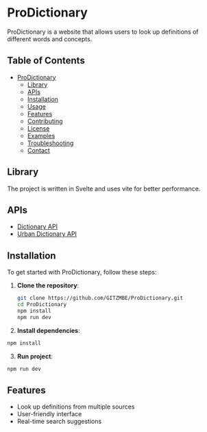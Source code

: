 # ProDictionary

ProDictionary is a website that allows users to look up definitions of different words and concepts.

## Table of Contents

- [ProDictionary](#prodictionary)
  - [Library](#library)
  - [APIs](#apis)
  - [Installation](#installation)
  - [Usage](#usage)
  - [Features](#features)
  - [Contributing](#contributing)
  - [License](#license)
  - [Examples](#examples)
  - [Troubleshooting](#troubleshooting)
  - [Contact](#contact)

## Library

The project is written in Svelte and uses vite for better performance.

## APIs

- [Dictionary API](https://api.dictionaryapi.dev)
- [Urban Dictionary API](http://api.urbandictionary.com)

## Installation

To get started with ProDictionary, follow these steps:

1. **Clone the repository**:
   ```bash
   git clone https://github.com/GITZMBE/ProDictionary.git
   cd ProDictionary
   npm install
   npm run dev

2. **Install dependencies**:
  ```bash
  npm install
  ```

3. **Run project**:
  ```bash
  npm run dev
  ```

## Features
- Look up definitions from multiple sources
- User-friendly interface
- Real-time search suggestions
